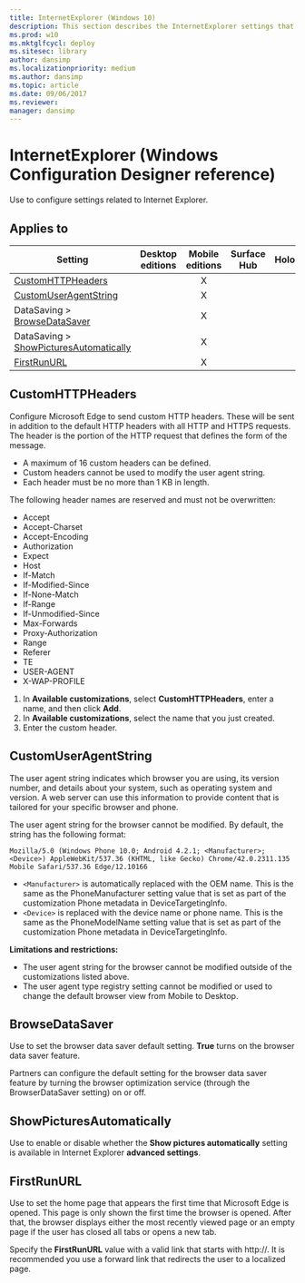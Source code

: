 ```yaml
---
title: InternetExplorer (Windows 10)
description: This section describes the InternetExplorer settings that you can configure in provisioning packages for Windows 10 using Windows Configuration Designer.
ms.prod: w10
ms.mktglfcycl: deploy
ms.sitesec: library
author: dansimp
ms.localizationpriority: medium
ms.author: dansimp
ms.topic: article
ms.date: 09/06/2017
ms.reviewer:
manager: dansimp
---
```


# InternetExplorer (Windows Configuration Designer reference)

Use to configure settings related to Internet Explorer.

## Applies to

| Setting   | Desktop editions | Mobile editions | Surface Hub | HoloLens | IoT Core |
| --- | :---: | :---: | :---: | :---: | :---: |
| [CustomHTTPHeaders](#customhttpheaders) |   | X |  |  |  |
| [CustomUserAgentString](#customuseragentstring) |   | X |  |  |  |
| DataSaving > [BrowseDataSaver](#browsedatasaver) |   | X |  |  |  |
| DataSaving > [ShowPicturesAutomatically](#showpicturesautomatically) |   | X |  |  |  |
| [FirstRunURL](#firstrunurl) |   | X |  |  |  |

## CustomHTTPHeaders

Configure Microsoft Edge to send custom HTTP headers. These will be sent in addition to the default HTTP headers with all HTTP and HTTPS requests. The header is the portion of the HTTP request that defines the form of the message.

- A maximum of 16 custom headers can be defined.
- Custom headers cannot be used to modify the user agent string.
- Each header must be no more than 1 KB in length.

The following header names are reserved and must not be overwritten:

- Accept
- Accept-Charset
- Accept-Encoding
- Authorization
- Expect
- Host
- If-Match
- If-Modified-Since
- If-None-Match
- If-Range
- If-Unmodified-Since
- Max-Forwards
- Proxy-Authorization
- Range
- Referer
- TE
- USER-AGENT
- X-WAP-PROFILE

1. In **Available customizations**, select **CustomHTTPHeaders**, enter a name, and then click **Add**.
2. In **Available customizations**, select the name that you just created.
3. Enter the custom header.

## CustomUserAgentString

The user agent string indicates which browser you are using, its version number, and details about your system, such as operating system and version. A web server can use this information to provide content that is tailored for your specific browser and phone.

The user agent string for the browser cannot be modified. By default, the string has the following format:

`Mozilla/5.0 (Windows Phone 10.0; Android 4.2.1; <Manufacturer>; <Device>) AppleWebKit/537.36 (KHTML, like Gecko) Chrome/42.0.2311.135 Mobile Safari/537.36 Edge/12.10166`

- `<Manufacturer>` is automatically replaced with the OEM name. This is the same as the PhoneManufacturer setting value that is set as part of the customization Phone metadata in DeviceTargetingInfo.
- `<Device>` is replaced with the device name or phone name. This is the same as the PhoneModelName setting value that is set as part of the customization Phone metadata in DeviceTargetingInfo.


**Limitations and restrictions:**

- The user agent string for the browser cannot be modified outside of the customizations listed above.
- The user agent type registry setting cannot be modified or used to change the default browser view from Mobile to Desktop.



## BrowseDataSaver

Use to set the browser data saver default setting. **True** turns on the browser data saver feature.

Partners can configure the default setting for the browser data saver feature by turning the browser optimization service (through the BrowserDataSaver setting) on or off.


## ShowPicturesAutomatically

Use to enable or disable whether the **Show pictures automatically** setting is available in Internet Explorer **advanced settings**.


## FirstRunURL

Use to set the home page that appears the first time that Microsoft Edge is opened. This page is only shown the first time the browser is opened. After that, the browser displays either the most recently viewed page or an empty page if the user has closed all tabs or opens a new tab.

Specify the **FirstRunURL** value with a valid link that starts with http://. It is recommended you use a forward link that redirects the user to a localized page.
